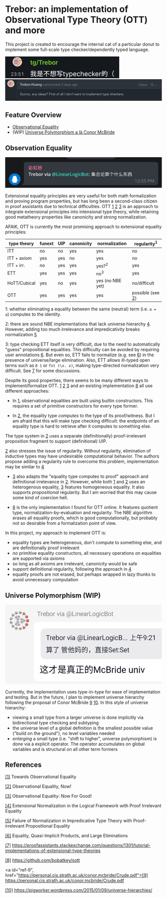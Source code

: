 # Trebor: an implementation of Observational Type Theory (OTT) and more

This project is created to encourage the internal cat of a particular donut
to implement some full-scale type checker/dependently typed language.

![](pohai/trebor-dont-want-to-impl-typechecker.png)
![](pohai/trebor-dont-want-to-impl-typechecker2.png)

## Feature Overview

- [Observational Equality](#sect-ott)
- (WIP) [Universe Polymorphism a là Conor McBride](#sect-mbuniv)


## Observation Equality

![](pohai/trebor-on-set-theory.png)

Extensional equality principles are very useful for
both math formalization and proving program properties,
but has long been a second-class citizen in proof assistants due to technical difficulties.
OTT [1](#ref-1) [2](#ref-2) [3](#ref-3) is an approach to integrate
extensional principles into intensional type theory,
while retaining good metatheory properties like canonicity and strong normalization.

AFAIK, OTT is currently the most promising approach to extensional equality principles:

| type theory | funext | UIP | canonicity | normalization   | regularity<sup>1</sup> |
|-------------|--------|-----|------------|-----------------|------------------------|
| ITT         | no     | no  | yes        | yes             | no                     |
| ITT + axiom | yes    | yes | no         | yes             | no                     |
| ITT + irr.  | no     | yes | yes        | yes?<sup>2</sup>| yes                    |
| ETT         | yes    | yes | yes        | no<sup>3</sup>  | yes                    |
| HoTT/Cubical| yes    | no  | yes        | yes (no NBE yet)| no/difficult           |
| OTT         | yes    | yes | yes        | yes             | possible (see [2](#ref-2))|

1: whether eliminating a equality between the same (neutral) term (i.e. `a = a`)
computes to the identity.

2: there are sound NBE implementations that lack universe hierarchy [4](#ref-4).
However, adding too much irrelevance and impredicativity breaks normalization [5](#ref-5)

3: type checking ETT itself is very difficult, due to the need to automatically "guess"
propositional equalities.
This difficulty can be avoided by requiring user annotations [6](#ref-6).
But even so, ETT fails to normalize (e.g. see [6](#ref-6)) in the presence of universe/large elimination.
Also, ETT allows ill-typed open terms such as `0 1` or `fst (\x. x)`,
making type-directed normalization very difficult. See [7](#ref-7) for some discussions.



Despite its good properties, there seems to be many different ways to implement/formalize OTT.
[1](#ref-1) [2](#ref-2) [3](#ref-3) and an existing implementation [8](#ref-8) all use different approaches:

- In [1](#ref-1), observational equalities are built using builtin constructors.
This requires a set of primitive constructors for every type former.

- In [2](#ref-2), the equality type *computes* to the type of its proof/witness.
But I am afraid that this will make type checking difficult:
the endpoints of an equality type is hard to retrieve after it computes to something else.

The type system in [2](#ref-2) uses a separate (definitionally) proof-irrelevant
proposition fragment to support (definitional) UIP.

[2](#ref-2) also stresses the issue of regularity.
Without regularity, elimination of inductive types may have undesirable computational behavior.
The authors propose adding a regularity rule to overcome this problem,
implementation may be similar to [4](#ref-4)


- [3](#ref-3) also adapts the "equality type computes to proof" approach
and definitional irrelevance in [2](#ref-2).
However, while both [1](#ref-1) and [2](#ref-2) uses an heterogenous equality,
[3](#ref-3) features homogeneous equality.
It also supports *propositional* regularity.
But I am worried that this may cause some kind of coercion hell.

- [8](#ref-8) is the only implementation I found for OTT online.
It features quotient type, normalization-by-evaluation and regularity.
The NBE algorithm erases all equality proofs,
which is good computationally,
but probably not so desirable from a formalization point of view.


In this project, my approach to implement OTT is:

- equality types are heterogeneous, don't compute to something else,
and are definitionally proof irrelevant
- *no* primitive equality constructors,
all necessary operations on equalities are supported via *axioms*
- so long as all axioms are irrelevant, canonicity would be safe
- support definitional regularity, following the approach in [4](#ref-4)
- equality proofs are not erased,
but perhaps wrapped in lazy thunks to avoid unnecessary computation


## Universe Polymorphism (WIP)

![](pohai/trebor-on-univ-poly.png)

Currently, the implementation uses type-in-type for ease of implementation and testing.
But in the future,
I plan to implement universe hierarchy
following the proposal of Conor McBride [9](#ref-9) [10](#ref-10).
In this style of universe hierarchy:

- viewing a small type from a larger universe is done implicitly
via bidirectional type checking and subtyping
- the universe level of a global definition is the smallest possible value ("build on the ground"),
no level variables needed
- *enlarging* a small type (i.e. "shift to higher", universe polymorphism)
is done via a explicit operator.
The operator accumulates on global variables and is structural on all other term formers



## References

<a id="ref-1" href="https://personal.cis.strath.ac.uk/conor.mcbride/ott.pdf">[1]</a>
Towards Observational Equality

<a id="ref-2" href="http://www.cs.nott.ac.uk/~psztxa/publ/obseqnow.pdf">[2]</a>
Observational Equality, Now!

<a id="ref-3" href="https://hal.inria.fr/hal-03367052/document">[3]</a>
Observational Equality: Now For Good!

<a id="ref-4" href="https://citeseerx.ist.psu.edu/viewdoc/download?doi=10.1.1.158.2321&rep=rep1&type=pdf">[4]</a>
Extensional Normalization in the Logical Framework with Proof Irrelevant Equality

<a id="ref-5" href="https://arxiv.org/pdf/1911.08174.pdf">[5]</a>
Failure of Normalization in Impredicative Type Theory with Proof-irrelevant Propositional Equality

<a id="ref-6" href="http://homepage.divms.uiowa.edu/~astump/papers/ITRS10-long.pdf">[6]</a>
Equality, Quasi-Implicit Products, and Large Eliminations

<a id="ref-7" href="https://proofassistants.stackexchange.com/questions/1301/tutorial-implementations-of-extensional-type-theories">[7]</a>
<https://proofassistants.stackexchange.com/questions/1301/tutorial-implementations-of-extensional-type-theories>

<a id="ref-8" href="https://github.com/bobatkey/sott">[8]</a>
<https://github.com/bobatkey/sott>

<a id="ref-9", href="https://personal.cis.strath.ac.uk/conor.mcbride/Crude.pdf">[9]</a>
<https://personal.cis.strath.ac.uk/conor.mcbride/Crude.pdf>

<a id="ref-10" href="https://pigworker.wordpress.com/2015/01/09/universe-hierarchies/">[10]</a>
<https://pigworker.wordpress.com/2015/01/09/universe-hierarchies/>
